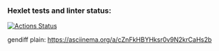 ### Hexlet tests and linter status:
[![Actions Status](https://github.com/HoldCarter/python-project-50/workflows/hexlet-check/badge.svg)](https://github.com/HoldCarter/python-project-50/actions)

gendiff plain: https://asciinema.org/a/cZnFkHBYHksr0v9N2krCaHs2b
